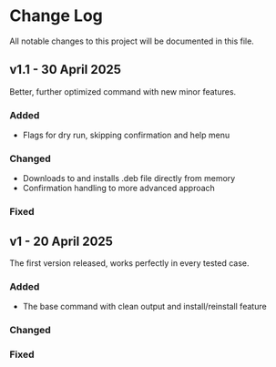 # Change Log
All notable changes to this project will be documented in this file.

## v1.1 - 30 April 2025

Better, further optimized command with new minor features.

### Added
- Flags for dry run, skipping confirmation and help menu

### Changed
- Downloads to and installs .deb file directly from memory
- Confirmation handling to more advanced approach

### Fixed

## v1 - 20 April 2025

The first version released, works perfectly in every tested case.

### Added
- The base command with clean output and install/reinstall feature

### Changed

### Fixed
